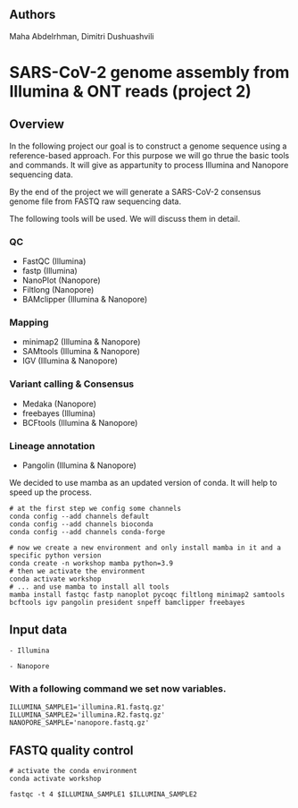 
## Authors


Maha Abdelrhman, Dimitri Dushuashvili

# SARS-CoV-2 genome assembly from Illumina & ONT reads (project 2)

## Overview


In the following project our goal is to construct a genome sequence using a reference-based approach. For this purpose we will go thrue the basic tools and commands. It will give as appartunity to process Illumina and Nanopore sequencing data.

By the end of the project we will generate a SARS-CoV-2 consensus genome file from FASTQ raw sequencing data. 

The following tools will be used. We will discuss them in detail.

### QC

- FastQC (Illumina)
- fastp (Illumina)
- NanoPlot (Nanopore)
- Filtlong (Nanopore)
- BAMclipper (Illumina & Nanopore)

### Mapping

- minimap2 (Illumina & Nanopore)
- SAMtools (Illumina & Nanopore)
- IGV (Illumina & Nanopore)

### Variant calling & Consensus

- Medaka (Nanopore)
- freebayes (Illumina)
- BCFtools (Illumina & Nanopore)
 
### Lineage annotation

- Pangolin (Illumina & Nanopore)


We decided to use mamba as an updated version of conda. It will help to speed up the process. 


```
# at the first step we config some channels
conda config --add channels default
conda config --add channels bioconda
conda config --add channels conda-forge

# now we create a new environment and only install mamba in it and a specific python version 
conda create -n workshop mamba python=3.9
# then we activate the environment
conda activate workshop
# ... and use mamba to install all tools
mamba install fastqc fastp nanoplot pycoqc filtlong minimap2 samtools bcftools igv pangolin president snpeff bamclipper freebayes

```

## Input data

```
- Illumina

- Nanopore

```


### With a following command we set now variables.

```
ILLUMINA_SAMPLE1='illumina.R1.fastq.gz'
ILLUMINA_SAMPLE2='illumina.R2.fastq.gz'
NANOPORE_SAMPLE='nanopore.fastq.gz'
```

## FASTQ quality control

```
# activate the conda environment
conda activate workshop

fastqc -t 4 $ILLUMINA_SAMPLE1 $ILLUMINA_SAMPLE2
```




